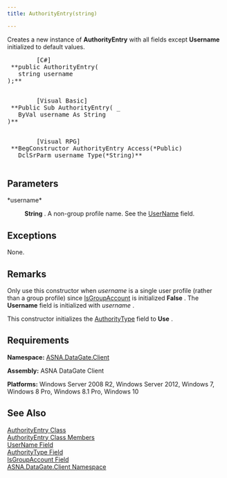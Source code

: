 ```yaml
---
title: AuthorityEntry(string)

---
```


<span>Creates a new instance of <span> **AuthorityEntry** </span> with all fields except **Username** initialized to default values</span>. 
<pre class="prettyprint">
        <span class="lang">[C#]</span>
 **public AuthorityEntry(
   string username
);** 
      </pre>
<pre class="prettyprint">
        <span class="lang">[Visual Basic] </span>
 **Public Sub AuthorityEntry( _
   ByVal username As String
)** 
      </pre>
<pre class="prettyprint">
        <span class="lang">[Visual RPG]</span>
 **BegConstructor AuthorityEntry Access(*Public)
   DclSrParm username Type(*String)** 
      </pre>

## Parameters

<dl>
        <dt>
 *username* 
        </dt>
        <dd>

**String** . A non-group profile name. See the [ UserName](authority-entry-class-username-field.html) field.
</dd>
</dl>

## Exceptions

None.
## Remarks

Only use this constructor when *username* is a single user profile (rather than a group profile) since [ IsGroupAccount](authority-entry-class-username-field.html) is initialized **False** . The **Username** field is initialized with *username* .

This constructor initializes the [ AuthorityType](authority-entry-class-authority-type-field.html) field to **Use** .
## Requirements

**Namespace:** [ASNA.DataGate.Client](datagate-client-namespace.html) 

**Assembly:** ASNA DataGate Client

**Platforms:** Windows Server 2008 R2, Windows Server 2012, Windows 7, Windows 8 Pro, Windows 8.1 Pro, Windows 10
## See Also


[AuthorityEntry Class](authority-entry-class.html)
      <br />
[AuthorityEntry Class Members](authority-entry-members.html)
      <br />
[UserName Field](authority-entry-class-username-field.html)
      <br />
[AuthorityType Field](authority-entry-class-authority-type-field.html)
      <br />
[IsGroupAccount Field](authority-entry-class-username-field.html)
      <br />
[ASNA.DataGate.Client Namespace](datagate-client-namespace.html)

